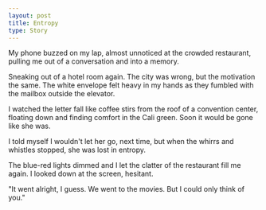 ```yaml
---
layout: post
title: Entropy
type: Story
---
```


My phone buzzed on my lap, almost unnoticed at the crowded restaurant, pulling me out of a conversation and into a memory.

Sneaking out of a hotel room again. The city was wrong, but the motivation the same. The white envelope felt heavy in my hands as they fumbled with the mailbox outside the elevator.

I watched the letter fall like coffee stirs from the roof of a convention center, floating down and finding comfort in the Cali green. Soon it would be gone like she was.

I told myself I wouldn't let her go, next time, but when the whirrs and whistles stopped, she was lost in entropy.

The blue-red lights dimmed and I let the clatter of the restaurant fill me again. I looked down at the screen, hesitant.

"It went alright, I guess. We went to the movies. But I could only think of you."
